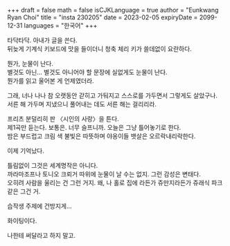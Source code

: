 +++
draft = false
math = false
isCJKLanguage = true
author = "Eunkwang Ryan Choi"
title = "insta 230205"
date = 2023-02-05
expiryDate = 2099-12-31
languages = "한국어"
+++

타닥타닥. 아내가 글을 쓴다.  
뒤늦게 기계식 키보드에 맛을 들이더니 청축 체리 키가 쓸데없이 요란하다.  
  
뭔가, 눈물이 난다.  
별것도 아닌... 별것도 아니어야 할 문장에 실없게도 눈물이 난다.  
뭔가를 읽고 울어본 게 언제였더라.  
  
그래, 너나 나나 참 오랫동안 갇히고 가둬지고 스스로를 가두면서 그렇게도 살았구나.  
서른 해 가두며 지냈으니 풀어내는 데도 서른 해는 걸리리라.  
  
프리츠 분덜리히 판 〈시인의 사랑〉을 튼다.  
제1곡만 듣는다. 보통은. 너무 슬프니까. 오늘은 그냥 틀어놓기로 한다.  
밤은 부드럽고 크림 색 불빛은 따뜻하며 야옹이들 뱃살은 오르락내리락한다.  
  
이제 기억났다.  
  
틀림없이 그것은 세계명작은 아니다.  
까라마조프나 토니오 크뢰거 따위에 눈물이 날 수는 없지. 그런 감성은 변태다.  
오히려 사람을 울리는 건 그런 거지. 왜, 나 홀로 집에 라든가 쥬만지라든가 쥬래식 파크 같은 그건 거.  
  
습작생 주제에 건방지게... 
  
화이팅이다.  
  
나한테 써달라고 하지 말고.